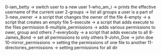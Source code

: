 0-iam_betty -> switch user to a new user
1-who_am_i -> prints the effective username of the current user
2-groups -> list all groups a user is a part of
3-new_owner -> a script that changes the owner of the file
4-empty -> a script that creates an empty file
5-execute -> a script that adds execute to the files permission
6-multiple_permissions -> adds various permissions to ower, group and others
7-everybody -> a script that adds execute to all
8-James_Bond -> set all permissions to only others
9-John_Doe -> john doe
10-mirror_permissions -> setting the permissions of one file to another
11-directories_permissions -> setting permissions for all dir
